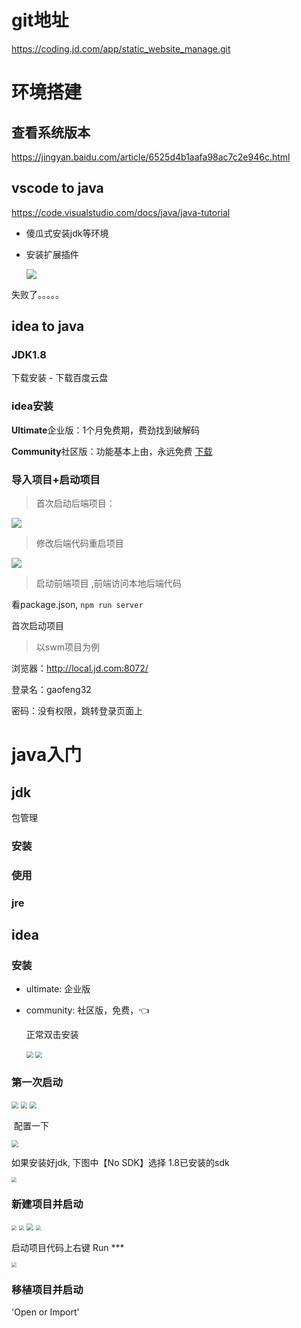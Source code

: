 # git地址

https://coding.jd.com/app/static_website_manage.git

# 环境搭建

## 查看系统版本

https://jingyan.baidu.com/article/6525d4b1aafa98ac7c2e946c.html

## vscode to java

https://code.visualstudio.com/docs/java/java-tutorial



- 傻瓜式安装jdk等环境

- 安装扩展插件

  ![](E:\self\记录\myNotes\images\vs_java_1.png)



失败了。。。。。



## idea to java

### JDK1.8

下载安装 - 下载百度云盘

### idea安装

**Ultimate**企业版：1个月免费期，费劲找到破解码

**Community**社区版：功能基本上由，永远免费 [下载](http://eit.jd.com/)

### 导入项目+启动项目

> 首次启动后端项目：

![](E:\self\记录\myNotes\images\java.png)

> 修改后端代码重启项目

![](E:\self\记录\myNotes\images\java3.png)



> 启动前端项目 ,前端访问本地后端代码

看package.json,  `npm run server`

首次启动项目



> 以swm项目为例

浏览器：http://local.jd.com:8072/

登录名：gaofeng32

密码：没有权限，跳转登录页面上



# java入门

## jdk

包管理

### 安装

### 使用



### jre

## idea

### 安装

- ultimate: 企业版

- community: 社区版，免费，👈

  正常双击安装

  <img src="E:\self\记录\myNotes\images\java_7.png" style="zoom:67%;" />

  <img src="E:\self\记录\myNotes\images\java_8.png" style="zoom:67%;" />

### 第一次启动

<img src="E:\self\记录\myNotes\images\java_9.png" style="zoom:67%;" />

<img src="E:\self\记录\myNotes\images\java_10.png" style="zoom:67%;" />

<img src="E:\self\记录\myNotes\images\java_11.png" style="zoom:67%;" />

​                                      配置一下

<img src="E:\self\记录\myNotes\images\java_12.png" style="zoom:67%;" />

如果安装好jdk, 下图中【No SDK】选择 1.8已安装的sdk

<img src="E:\self\记录\myNotes\images\java_14.png" style="zoom:50%;" />

### 新建项目并启动

<img src="E:\self\记录\myNotes\images\java_15.png" style="zoom:50%;" />

<img src="E:\self\记录\myNotes\images\java_16.png" style="zoom:50%;" />

<img src="E:\self\记录\myNotes\images\java_17.png" style="zoom: 67%;" />

<img src="E:\self\记录\myNotes\images\java_18.png" style="zoom:50%;" />

启动项目代码上右键 Run ***

<img src="E:\self\记录\myNotes\images\java_19.png" style="zoom:50%;" />

### 移植项目并启动

'Open or Import'